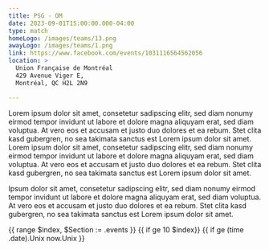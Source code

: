 ```yaml
---
title: PSG - OM
date: 2023-09-01T15:00:00.000-04:00
type: match
homeLogo: /images/teams/13.png
awayLogo: /images/teams/1.png
link: https://www.facebook.com/events/1031116564562056
location: >
  Union Française de Montréal
  429 Avenue Viger E,
  Montréal, QC H2L 2N9

---
```


Lorem ipsum dolor sit amet, consetetur sadipscing elitr, sed diam nonumy eirmod tempor invidunt ut labore et dolore magna aliquyam erat, sed diam voluptua. At vero eos et accusam et justo duo dolores et ea rebum. Stet clita kasd gubergren, no sea takimata sanctus est Lorem ipsum dolor sit amet. Lorem ipsum dolor sit amet, consetetur sadipscing elitr, sed diam nonumy eirmod tempor invidunt ut labore et dolore magna aliquyam erat, sed diam voluptua. At vero eos et accusam et justo duo dolores et ea rebum. Stet clita kasd gubergren, no sea takimata sanctus est Lorem ipsum dolor sit amet.

Ipsum dolor sit amet, consetetur sadipscing elitr, sed diam nonumy eirmod tempor invidunt ut labore et dolore magna aliquyam erat, sed diam voluptua. At vero eos et accusam et justo duo dolores et ea rebum. Stet clita kasd gubergren, no sea takimata sanctus est Lorem ipsum dolor sit amet.

{{ range $index, $Section := .events }}
{{ if ge 10 $index}}
{{ if ge (time .date).Unix now.Unix }}
